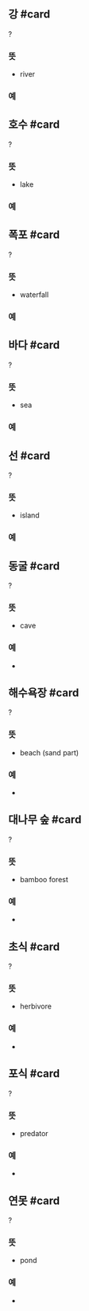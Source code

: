 ## 강 #card
?
### 뜻
- river
### 예
<!--SR:!2025-06-03,236,332-->

## 호수 #card
?
### 뜻
- lake
### 예
<!--SR:!2025-05-19,188,312-->

## 폭포 #card
?
### 뜻
- waterfall
### 예
<!--SR:!2025-04-14,54,244-->

## 바다 #card
?
### 뜻
- sea
### 예
<!--SR:!2025-06-07,219,324-->

## 선 #card
?
### 뜻
- island
### 예
<!--SR:!2026-03-26,387,298-->

## 동굴 #card
?
### 뜻
- cave
### 예
-
<!--SR:!2025-04-16,87,252-->

## 해수욕장 #card
?
### 뜻
- beach (sand part)
### 예
-
<!--SR:!2025-04-07,20,248-->

## 대나무 숲 #card
?
### 뜻
- bamboo forest
### 예
-
<!--SR:!2026-01-25,301,292-->

## 초식 #card
?
### 뜻
- herbivore
### 예
-
<!--SR:!2025-04-27,35,170-->

## 포식 #card
?
### 뜻
- predator
### 예
-
<!--SR:!2025-04-13,14,218-->

## 연못 #card
?
### 뜻
- pond
### 예
-
<!--SR:!2025-04-14,30,152-->
